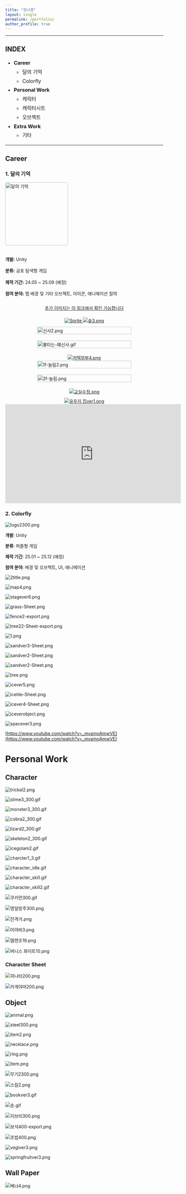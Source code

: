 ```yaml
---
title: "강나경"
layout: single
permalink: /portfolio/
author_profile: true
---
```


----------------------------------------------
<h2>INDEX</h2>
<ul style="font-size: 16px; line-height: 1.8;">
  <li><strong>Career</strong>
    <ul>
      <li>달의 기억</li>
      <li>Colorfly</li>
    </ul>
  </li>
  <li><strong>Personal Work</strong>
    <ul>
      <li>캐릭터</li>
      <li>캐릭터시트</li>
      <li>오브젝트</li>
    </ul>
  </li>
  <li><strong>Extra Work</strong>
    <ul>
      <li>기타</li>
    </ul>
  </li>
</ul>

<div id="imgModal" style="display: none; position: fixed; z-index: 9999; padding-top: 60px; left: 0; top: 0; width: 100%; height: 100%; overflow: auto; background-color: rgba(0,0,0,0.9);">
  <span id="modalClose" style="position: absolute; top: 20px; right: 35px; color: #fff; font-size: 40px; font-weight: bold; cursor: pointer;">&times;</span>
  <img id="modalImage" style="margin: auto; display: block; max-width: 80%; max-height: 80%;">
</div>

<hr>

<!-- Career Section -->      
<h2>Career</h2>

<h3>1. 달의 기억</h3>
<div style="display: flex; align-items: center; gap: 20px; flex-wrap: wrap;">
  <!-- 왼쪽 이미지 -->
    <img src="/images/portfolio/4109015e-63ba-4a6d-9fa1-f54743cf8128.png" alt="달의 기억" style="width: 200px; border-radius: 4px;">
  <!-- 오른쪽 설명 -->
  <div style="font-size: 14px; line-height: 1.6;">
    <p><strong>개발:</strong> Unity</p>
    <p><strong>분류:</strong> 공포 탐색형 게임</p>
    <p><strong>제작 기간:</strong> 24.05 ~ 25.09 (예정)</p>
    <p><strong>참여 분야:</strong> 맵 배경 및 기타 오브젝트, 아이콘, 애니메이션 참여</p>
  </div>
</div>

<!-- Artstation 링크 -->
<div style="text-align: center; font-size:14px; margin-top: 10px;">
  <a href="https://www.artstation.com/artwork/XJJoa3" target="_blank">
    추가 이미지는 이 링크에서 확인 가능합니다
  </a>
</div>


<div style="text-align: center; margin-top: 20px;">
  <a href="/images/portfolio/Sprite-0001.gif" target="_blank">
  <img src="/images/portfolio/Sprite-0001.gif" alt="Sprite" style="max-width: 100%; height: auto; margin-bottom: 10px;">
  </a>
  <a href="/images/portfolio/%EC%88%B23.png" target="_blank">
  <img src="/images/portfolio/%EC%88%B23.png" alt="숲3.png" style="max-width: 100%; height: auto; margin-bottom: 10px;">
  </a>
</div>

<!-- 이미지 2개 -->
<div style="display: flex; justify-content: center; align-items: center; gap: 20px; flex-wrap: wrap;">
  <a href="/images/portfolio/%EC%8B%A0%EC%82%AC2.png" target="_blank" style="flex: 1; max-width: 48%; min-width: 300px;">
  <img src="/images/portfolio/%EC%8B%A0%EC%82%AC2.png" alt="신사2.png" style="width: 100%; height: auto; display: block;">
  </a>
  <a href="/images/portfolio/%EB%B6%88%ED%83%80%EB%8A%94-%ED%8F%90%EC%8B%A0%EC%82%AC.gif" target="_blank" style="flex: 1; max-width: 48%; min-width: 300px;">
  <img src="/images/portfolio/%EB%B6%88%ED%83%80%EB%8A%94-%ED%8F%90%EC%8B%A0%EC%82%AC.gif" alt="불타는-폐신사.gif" style="width: 100%; height: auto; display: block;">
  </a>
</div>

  <div style="text-align: center; margin-top: 20px;">
    <a href="/images/portfolio/%EC%A0%80%ED%83%9D%EC%99%B8%EB%B6%804.png" target="_blank">
    <img src="/images/portfolio/%EC%A0%80%ED%83%9D%EC%99%B8%EB%B6%804.png" alt="저택외부4.png" style="max-width: 100%; height: auto;">
    </a><br> 
  </div>


  <!-- 이미지 2개 -->
  <div style="display: flex; justify-content: center; align-items: center; gap: 20px; flex-wrap: wrap;">
  <a href="/images/portfolio/1f-%EB%8A%98%EB%A6%BC2.png" target="_blank" style="flex: 1; max-width: 48%; min-width: 300px;">
  <img src="/images/portfolio/1f-%EB%8A%98%EB%A6%BC2.png" alt="1f-늘림2.png" style="width: 100%; height: auto; display: block;">
  </a>
  <a href="/images/portfolio/2f-%EB%8A%98%EB%A6%BC.png" target="_blank" style="flex: 1; max-width: 48%; min-width: 300px;">  
  <img src="/images/portfolio/2f-%EB%8A%98%EB%A6%BC.png" alt="2f-늘림.png" style="width: 100%; height: auto; display: block;">
  </a>
</div>

  <div style="text-align: center; margin-top: 20px;">
  <a href="/images/portfolio/%EA%B5%90%EC%8B%A4%EC%88%98%EC%A0%95.png" target="_blank">
  <img src="/images/portfolio/%EA%B5%90%EC%8B%A4%EC%88%98%EC%A0%95.png" alt="교실수정.png" style="max-width: 100%; height: auto; margin-bottom: 10px;">
  </a><br> 
  <a href="/images/portfolio/%EC%9C%A0%EC%9A%B0%EC%A7%80_%EC%A7%91ver1.png" target="_blank">
  <img src="/images/portfolio/%EC%9C%A0%EC%9A%B0%EC%A7%80_%EC%A7%91ver1.png" alt="유우지 집ver1.png" style="max-width: 100%; height: auto;">
  </a>
</div>

<iframe width="560" height="315"
  src="https://www.youtube.com/embed/VRJcguli5YE"
  title="YouTube video player"
  frameborder="0"
  allow="accelerometer; autoplay; clipboard-write; encrypted-media; gyroscope; picture-in-picture"
  allowfullscreen>
</iframe>

<h3>2. Colorfly</h3>


![logo2300.png](/images/portfolio/logo2300.png)

**개발**: Unity

**분류**: 퍼즐형 게임

**제작 기간**: 25.01 ~ 25.12 (예정)

**참여 분야**: 배경 및 오브젝트, UI, 애니메이션

![2title.png](/images/portfolio/2title.png)

![map4.png](/images/portfolio/map4.png)

![stagever6.png](/images/portfolio/stagever6.png)

![grass-Sheet.png](/images/portfolio/grass-Sheet.png)

![fence2-export.png](/images/portfolio/fence2-export.png)

![tree22-Sheet-export.png](/images/portfolio/tree22-Sheet-export.png)

![1.png](/images/portfolio/1.png)

![sandver3-Sheet.png](/images/portfolio/sandver3-Sheet.png)

![sandver2-Sheet.png](/images/portfolio/sandver2-Sheet.png)

![sandver2-Sheet.png](/images/portfolio/sandver2-Sheet%201.png)

![tree.png](/images/portfolio/tree.png)

![icever5.png](/images/portfolio/icever5.png)

![icetile-Sheet.png](/images/portfolio/icetile-Sheet.png)

![icever4-Sheet.png](/images/portfolio/icever4-Sheet.png)

![iceverobject.png](/images/portfolio/iceverobject.png)

![spacever3.png](/images/portfolio/spacever3.png)

[https://www.youtube.com/watch?v=_mvamoAmwVE](https://www.youtube.com/watch?v=_mvamoAmwVE)

# Personal Work

## Character

![trickal2.png](/images/portfolio/trickal2.png)

![slime3_300.gif](/images/portfolio/slime3_300.gif)

![monster3_300.gif](/images/portfolio/monster3_300.gif)

![cobra2_300.gif](/images/portfolio/cobra2_300.gif)

![lizard2_300.gif](/images/portfolio/lizard2_300.gif)

![skeleton2_300.gif](/images/portfolio/skeleton2_300.gif)

![icegolam2.gif](/images/portfolio/icegolam2.gif)

![charcter1_3.gif](/images/portfolio/charcter1_3.gif)

![character_idle.gif](/images/portfolio/character_idle.gif)

![character_skill.gif](/images/portfolio/character_skill.gif)

![character_skill2.gif](/images/portfolio/character_skill2.gif)

![쿠키런300.gif](/images/portfolio/%EC%BF%A0%ED%82%A4%EB%9F%B0300.gif)

![명일방주300.png](/images/portfolio/%EB%AA%85%EC%9D%BC%EB%B0%A9%EC%A3%BC300.png)

![진격거.png](/images/portfolio/%EC%A7%84%EA%B2%A9%EA%B1%B0.png)

![미야비3.png](/images/portfolio/%EB%AF%B8%EC%95%BC%EB%B9%843.png)

![엘렌조19.png](/images/portfolio/%EC%97%98%EB%A0%8C%EC%A1%B019.png)

![버니스 화이트10.png](/images/portfolio/%EB%B2%84%EB%8B%88%EC%8A%A4_%ED%99%94%EC%9D%B4%ED%8A%B810.png)

### Character Sheet

![히나타200.png](/images/portfolio/%ED%9E%88%EB%82%98%ED%83%80200.png)

![카게야마200.png](/images/portfolio/%EC%B9%B4%EA%B2%8C%EC%95%BC%EB%A7%88200.png)

## Object

![animal.png](/images/portfolio/animal.png)

![steel300.png](/images/portfolio/steel300.png)

![item2.png](/images/portfolio/item2.png)

![necklace.png](/images/portfolio/necklace.png)

![ring.png](/images/portfolio/ring.png)

![item.png](/images/portfolio/item.png)

![무기2300.png](/images/portfolio/%EB%AC%B4%EA%B8%B02300.png)

![스킬2.png](/images/portfolio/%EC%8A%A4%ED%82%AC2.png)

![bookver3.gif](/images/portfolio/bookver3.gif)

![손.gif](/images/portfolio/%EC%86%90.gif)

![지브리300.png](/images/portfolio/%EC%A7%80%EB%B8%8C%EB%A6%AC300.png)

![보석400-export.png](/images/portfolio/%EB%B3%B4%EC%84%9D400-export.png)

![초밥400.png](/images/portfolio/%EC%B4%88%EB%B0%A5400.png)

![vegiver3.png](/images/portfolio/vegiver3.png)

![springfruitver3.png](/images/portfolio/springfruitver3.png)

## Wall Paper

![베너4.png](/images/portfolio/%EB%B2%A0%EB%84%884.png)

<script>
  // 모달 요소 가져오기
  const modal = document.getElementById('imgModal');
  const modalImg = document.getElementById('modalImage');
  const modalClose = document.getElementById('modalClose');

    // 모든 이미지에 클릭 이벤트 추가
  document.addEventListener("DOMContentLoaded", () => {
    const images = document.querySelectorAll("img");

    images.forEach(img => {
      img.style.cursor = 'pointer'; // 커서 표시 변경
      img.addEventListener('click', () => {
        modal.style.display = "block";
        modalImg.src = img.src;
        modalImg.alt = img.alt;
      });
    });
  });

    // 닫기 버튼 클릭 시 모달 닫기
  modalClose.addEventListener("click", () => {
    modal.style.display = "none";
  });

  // 모달 바깥 영역 클릭 시 닫기
  window.addEventListener("click", (event) => {
    if (event.target === modal) {
      modal.style.display = "none";
    }
  });
</script>
